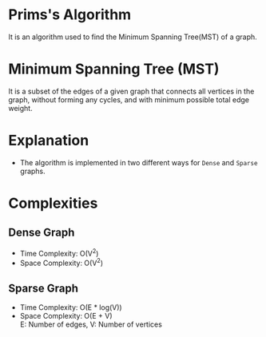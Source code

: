 # Prims's Algorithm
It is an algorithm used to find the Minimum Spanning Tree(MST) of a graph.

# Minimum Spanning Tree (MST)
It is a subset of the edges of a given graph that connects all vertices in the graph, without forming any cycles, and with minimum possible total edge weight.

# Explanation
- The algorithm is implemented in two different ways for `Dense` and `Sparse` graphs.

# Complexities
## Dense Graph
- Time Complexity: O(V<sup>2</sup>)
- Space Complexity: O(V<sup>2</sup>)

## Sparse Graph
- Time Complexity: O(E * log(V))
- Space Complexity: O(E + V) <br>
E: Number of edges, V: Number of vertices